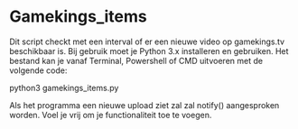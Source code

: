 # Gamekings_items

Dit script checkt met een interval of er een nieuwe video op gamekings.tv beschikbaar is. 
Bij gebruik moet je Python 3.x installeren en gebruiken. Het bestand kan je vanaf Terminal, Powershell of CMD uitvoeren met de volgende code:

python3 gamekings_items.py

Als het programma een nieuwe upload ziet zal zal notify() aangesproken worden. 
Voel je vrij om je functionaliteit toe te voegen.
